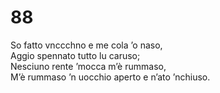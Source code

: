 # 88

So fatto vnccchno e me cola ’o naso,  
Aggio spennato tutto lu caruso;  
Nesciuno rente ’mocca m’è rummaso,  
M’è rummaso ’n uocchio aperto e n’ato ’nchiuso.
